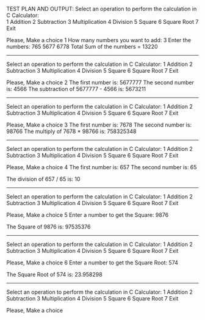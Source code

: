 TEST PLAN AND OUTPUT:
Select an operation to perform the calculation in C Calculator:  
 1 Addition              2 Subtraction 
 3 Multiplication        4 Division 
 5 Square                6 Square Root 
 7 Exit 
 
 Please, Make a choice 1
 How many numbers you want to add: 3
 Enter the numbers: 
 765
5677
6778
 Total Sum of the numbers = 13220 

 **********************************************
  Select an operation to perform the calculation in C Calculator:
 1 Addition              2 Subtraction
 3 Multiplication        4 Division
 5 Square                6 Square Root
 7 Exit

 Please, Make a choice 2
 The first number is: 5677777
 The second number is: 4566
 The subtraction of 5677777 - 4566 is: 5673211 

 **********************************************
  Select an operation to perform the calculation in C Calculator:
 1 Addition              2 Subtraction
 3 Multiplication        4 Division
 5 Square                6 Square Root
 7 Exit

 Please, Make a choice 3
 The first number is: 7678
 The second number is: 98766
 The multiply of 7678 * 98766 is: 758325348 

 **********************************************
  Select an operation to perform the calculation in C Calculator:
 1 Addition              2 Subtraction
 3 Multiplication        4 Division
 5 Square                6 Square Root
 7 Exit

 Please, Make a choice 4
 The first number is: 657
 The second number is: 65
 
 The division of 657 / 65 is: 10

 **********************************************
  Select an operation to perform the calculation in C Calculator:
 1 Addition              2 Subtraction
 3 Multiplication        4 Division
 5 Square                6 Square Root
 7 Exit

 Please, Make a choice 5
 Enter a number to get the Square: 9876
 
 The Square of 9876 is: 97535376

 **********************************************
  Select an operation to perform the calculation in C Calculator:
 1 Addition              2 Subtraction
 3 Multiplication        4 Division
 5 Square                6 Square Root
 7 Exit

 Please, Make a choice 6 
 Enter a number to get the Square Root: 574
 
 The Square Root of 574 is: 23.958298

 **********************************************
  Select an operation to perform the calculation in C Calculator:
 1 Addition              2 Subtraction
 3 Multiplication        4 Division
 5 Square                6 Square Root
 7 Exit

 Please, Make a choice
